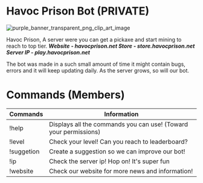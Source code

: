 # Havoc Prison Bot (PRIVATE)

![purple_banner_transparent_png_clip_art_image](https://user-images.githubusercontent.com/41456614/43623116-63bc5eee-9694-11e8-9478-70c2881b0ac1.png)

Havoc Prison, A server were you can get a pickaxe and start mining to reach to top tier.
***Website - havocprison.net
Store - store.havocprison.net
Server IP - play.havocprison.net***

The bot was made in a such small amount of time it might contain bugs, errors and it will keep updating daily. As the server grows, so will our bot.

# Commands (Members)

| Commands      | Information   |
| ------------- | ------------- |
| !help         | Displays all the commands you can use! (Toward your permissions)  |
| !level  | Check your level! Can you reach to leaderboard?  |
| !suggetion <suggestion> | Create a suggestion so we can improve our bot! |
| !ip  | Check the server ip! Hop on! It's super fun |
| !website | Check our website for more news and information! |
